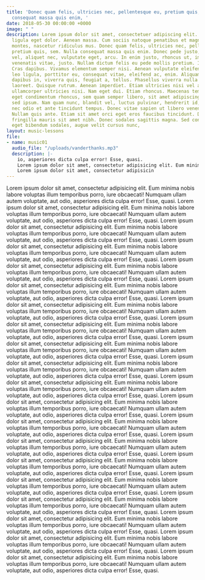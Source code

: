 ```yaml
---
title: 'Donec quam felis, ultricies nec, pellentesque eu, pretium quis, sem. Nulla
  consequat massa quis enim, '
date: 2018-05-30 00:00:00 +0000
image: " "
description: Lorem ipsum dolor sit amet, consectetuer adipiscing elit. Aenean commodo
  ligula eget dolor. Aenean massa. Cum sociis natoque penatibus et magnis dis parturient
  montes, nascetur ridiculus mus. Donec quam felis, ultricies nec, pellentesque eu,
  pretium quis, sem. Nulla consequat massa quis enim. Donec pede justo, fringilla
  vel, aliquet nec, vulputate eget, arcu. In enim justo, rhoncus ut, imperdiet a,
  venenatis vitae, justo. Nullam dictum felis eu pede mollis pretium. Integer tincidunt.
  Cras dapibus. Vivamus elementum semper nisi. Aenean vulputate eleifend tellus. Aenean
  leo ligula, porttitor eu, consequat vitae, eleifend ac, enim. Aliquam lorem ante,
  dapibus in, viverra quis, feugiat a, tellus. Phasellus viverra nulla ut metus varius
  laoreet. Quisque rutrum. Aenean imperdiet. Etiam ultricies nisi vel augue. Curabitur
  ullamcorper ultricies nisi. Nam eget dui. Etiam rhoncus. Maecenas tempus, tellus
  eget condimentum rhoncus, sem quam semper libero, sit amet adipiscing sem neque
  sed ipsum. Nam quam nunc, blandit vel, luctus pulvinar, hendrerit id, lorem. Maecenas
  nec odio et ante tincidunt tempus. Donec vitae sapien ut libero venenatis faucibus.
  Nullam quis ante. Etiam sit amet orci eget eros faucibus tincidunt. Duis leo. Sed
  fringilla mauris sit amet nibh. Donec sodales sagittis magna. Sed consequat, leo
  eget bibendum sodales, augue velit cursus nunc,
layout: music-lessons
file:
- name: music01
  audio_file: "/uploads/vanderthanks.mp3"
  description: |-
    io, asperiores dicta culpa error! Esse, quasi.
    Lorem ipsum dolor sit amet, consectetur adipisicing elit. Eum minima nobis labore voluptas illum temporibus porro, iure obcaecati! Numquam ullam autem voluptate, aut odio, asperiores dicta culpa error! Esse, quasi.
    Lorem ipsum dolor sit amet, consectetur adipisicin
---
```




Lorem ipsum dolor sit amet, consectetur adipisicing elit. Eum minima nobis labore voluptas illum temporibus porro, iure obcaecati! Numquam ullam autem voluptate, aut odio, asperiores dicta culpa error! Esse, quasi.
Lorem ipsum dolor sit amet, consectetur adipisicing elit. Eum minima nobis labore voluptas illum temporibus porro, iure obcaecati! Numquam ullam autem voluptate, aut odio, asperiores dicta culpa error! Esse, quasi.
Lorem ipsum dolor sit amet, consectetur adipisicing elit. Eum minima nobis labore voluptas illum temporibus porro, iure obcaecati! Numquam ullam autem voluptate, aut odio, asperiores dicta culpa error! Esse, quasi.
Lorem ipsum dolor sit amet, consectetur adipisicing elit. Eum minima nobis labore voluptas illum temporibus porro, iure obcaecati! Numquam ullam autem voluptate, aut odio, asperiores dicta culpa error! Esse, quasi.
Lorem ipsum dolor sit amet, consectetur adipisicing elit. Eum minima nobis labore voluptas illum temporibus porro, iure obcaecati! Numquam ullam autem voluptate, aut odio, asperiores dicta culpa error! Esse, quasi.
Lorem ipsum dolor sit amet, consectetur adipisicing elit. Eum minima nobis labore voluptas illum temporibus porro, iure obcaecati! Numquam ullam autem voluptate, aut odio, asperiores dicta culpa error! Esse, quasi.
Lorem ipsum dolor sit amet, consectetur adipisicing elit. Eum minima nobis labore voluptas illum temporibus porro, iure obcaecati! Numquam ullam autem voluptate, aut odio, asperiores dicta culpa error! Esse, quasi.
Lorem ipsum dolor sit amet, consectetur adipisicing elit. Eum minima nobis labore voluptas illum temporibus porro, iure obcaecati! Numquam ullam autem voluptate, aut odio, asperiores dicta culpa error! Esse, quasi.
Lorem ipsum dolor sit amet, consectetur adipisicing elit. Eum minima nobis labore voluptas illum temporibus porro, iure obcaecati! Numquam ullam autem voluptate, aut odio, asperiores dicta culpa error! Esse, quasi.
Lorem ipsum dolor sit amet, consectetur adipisicing elit. Eum minima nobis labore voluptas illum temporibus porro, iure obcaecati! Numquam ullam autem voluptate, aut odio, asperiores dicta culpa error! Esse, quasi.
Lorem ipsum dolor sit amet, consectetur adipisicing elit. Eum minima nobis labore voluptas illum temporibus porro, iure obcaecati! Numquam ullam autem voluptate, aut odio, asperiores dicta culpa error! Esse, quasi.
Lorem ipsum dolor sit amet, consectetur adipisicing elit. Eum minima nobis labore voluptas illum temporibus porro, iure obcaecati! Numquam ullam autem voluptate, aut odio, asperiores dicta culpa error! Esse, quasi.
Lorem ipsum dolor sit amet, consectetur adipisicing elit. Eum minima nobis labore voluptas illum temporibus porro, iure obcaecati! Numquam ullam autem voluptate, aut odio, asperiores dicta culpa error! Esse, quasi.
Lorem ipsum dolor sit amet, consectetur adipisicing elit. Eum minima nobis labore voluptas illum temporibus porro, iure obcaecati! Numquam ullam autem voluptate, aut odio, asperiores dicta culpa error! Esse, quasi.
Lorem ipsum dolor sit amet, consectetur adipisicing elit. Eum minima nobis labore voluptas illum temporibus porro, iure obcaecati! Numquam ullam autem voluptate, aut odio, asperiores dicta culpa error! Esse, quasi.
Lorem ipsum dolor sit amet, consectetur adipisicing elit. Eum minima nobis labore voluptas illum temporibus porro, iure obcaecati! Numquam ullam autem voluptate, aut odio, asperiores dicta culpa error! Esse, quasi.
Lorem ipsum dolor sit amet, consectetur adipisicing elit. Eum minima nobis labore voluptas illum temporibus porro, iure obcaecati! Numquam ullam autem voluptate, aut odio, asperiores dicta culpa error! Esse, quasi.
Lorem ipsum dolor sit amet, consectetur adipisicing elit. Eum minima nobis labore voluptas illum temporibus porro, iure obcaecati! Numquam ullam autem voluptate, aut odio, asperiores dicta culpa error! Esse, quasi.
Lorem ipsum dolor sit amet, consectetur adipisicing elit. Eum minima nobis labore voluptas illum temporibus porro, iure obcaecati! Numquam ullam autem voluptate, aut odio, asperiores dicta culpa error! Esse, quasi.
Lorem ipsum dolor sit amet, consectetur adipisicing elit. Eum minima nobis labore voluptas illum temporibus porro, iure obcaecati! Numquam ullam autem voluptate, aut odio, asperiores dicta culpa error! Esse, quasi.
